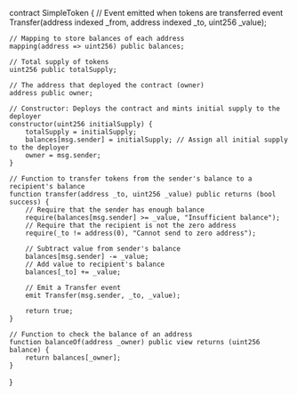 contract SimpleToken {
    // Event emitted when tokens are transferred
    event Transfer(address indexed _from, address indexed _to, uint256 _value);

    // Mapping to store balances of each address
    mapping(address => uint256) public balances;

    // Total supply of tokens
    uint256 public totalSupply;

    // The address that deployed the contract (owner)
    address public owner;

    // Constructor: Deploys the contract and mints initial supply to the deployer
    constructor(uint256 initialSupply) {
        totalSupply = initialSupply;
        balances[msg.sender] = initialSupply; // Assign all initial supply to the deployer
        owner = msg.sender;
    }

    // Function to transfer tokens from the sender's balance to a recipient's balance
    function transfer(address _to, uint256 _value) public returns (bool success) {
        // Require that the sender has enough balance
        require(balances[msg.sender] >= _value, "Insufficient balance");
        // Require that the recipient is not the zero address
        require(_to != address(0), "Cannot send to zero address");

        // Subtract value from sender's balance
        balances[msg.sender] -= _value;
        // Add value to recipient's balance
        balances[_to] += _value;

        // Emit a Transfer event
        emit Transfer(msg.sender, _to, _value);

        return true;
    }

    // Function to check the balance of an address
    function balanceOf(address _owner) public view returns (uint256 balance) {
        return balances[_owner];
    }
}
